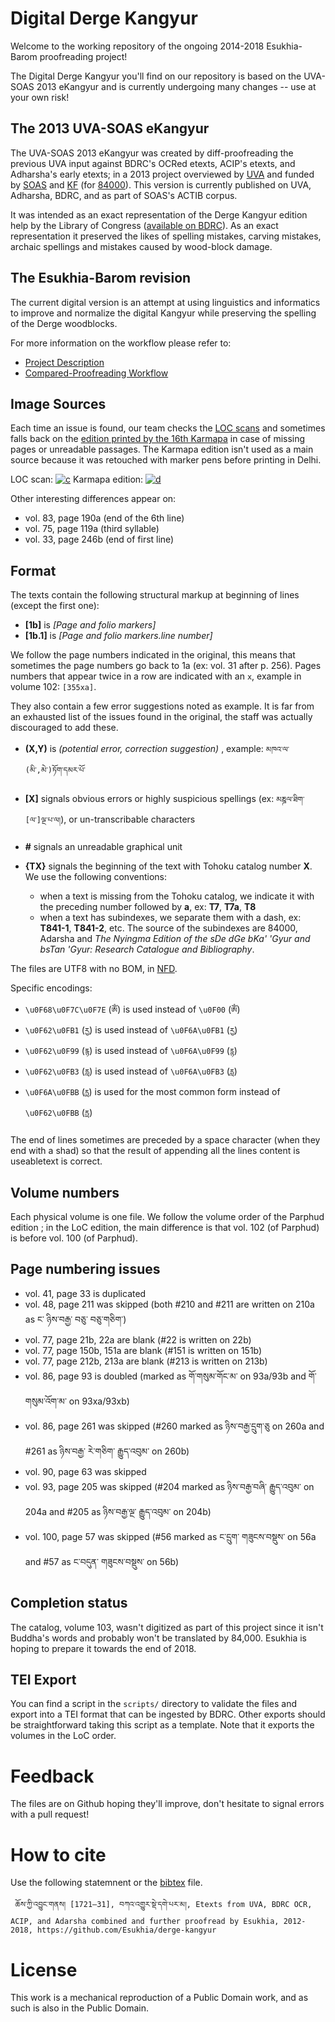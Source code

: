 # Digital Derge Kangyur

Welcome to the working repository of the ongoing 2014-2018 Esukhia-Barom proofreading project!

The Digital Derge Kangyur you'll find on our repository is based on the UVA-SOAS 2013 eKangyur and is currently undergoing many changes -- use at your own risk!

## The 2013 UVA-SOAS eKangyur

The UVA-SOAS 2013 eKangyur was created by diff-proofreading the previous UVA input against BDRC's OCRed etexts, ACIP's etexts, and Adharsha's early etexts; in a 2013 project overviewed by [UVA](http://www.virginia.edu/) and funded by [SOAS](https://www.soas.ac.uk/) and [KF](https://khyentsefoundation.org/) (for [84000](http://84000.co/)). This version is currently published on UVA, Adharsha, BDRC, and as part of SOAS's ACTIB corpus.

It was intended as an exact representation of the Derge Kangyur edition help by the Library of Congress ([available on BDRC](https://www.tbrc.org/#!rid=W4CZ5369)). As an exact representation it preserved the likes of spelling mistakes, carving mistakes, archaic spellings and mistakes caused by wood-block damage.

## The Esukhia-Barom revision

The current digital version is an attempt at using linguistics and informatics to improve and normalize the digital Kangyur while preserving the spelling of the Derge woodblocks.

For more information on the workflow please refer to:
* [Project Description](https://docs.google.com/document/d/17RGGczT9bZl5Hoy7Z6Avo-xympw6eFDeHlecrdVadkM/edit?usp=sharing)
* [Compared-Proofreading Workflow](https://docs.google.com/document/d/1BobLBqSRvyOCissiYx9kCprbJsU5YDFpKf0NzPkX_Aw/edit?usp=sharing)

## Image Sources

Each time an issue is found, our team checks the [LOC scans](https://www.tbrc.org/#!rid=W4CZ5369) and sometimes falls back on the [edition printed by the 16th Karmapa](https://www.tbrc.org/#!rid=W22084) in case of missing pages or unreadable passages. The Karmapa edition isn't used as a main source because it was retouched with marker pens before printing in Delhi.

LOC scan:
[![c](https://user-images.githubusercontent.com/17675331/43990148-21cbc09a-9d8a-11e8-8543-a9b9bbf17575.png)](http://iiif.bdrc.io/image/v2/bdr:V4CZ5369_I1KG9159::I1KG91590494.jpg/full/full/0/default.jpg)
Karmapa edition:
[![d](https://user-images.githubusercontent.com/17675331/43990149-22e786d0-9d8a-11e8-9ad3-8557a397232f.png)](http://iiif.bdrc.io/image/v2/bdr:V22084_I0918::09180494.tif/full/full/0/default.jpg)

Other interesting differences appear on:
- vol. 83, page 190a (end of the 6th line)
- vol. 75, page 119a (third syllable)
- vol. 33, page 246b (end of first line)

## Format

The texts contain the following structural markup at beginning of lines (except the first one):

* **[1b]** is _[Page and folio markers]_
* **[1b.1]** is _[Page and folio markers.line number]_

We follow the page numbers indicated in the original, this means that sometimes the page numbers go back to 1a (ex: vol. 31 after p. 256). Pages numbers that appear twice in a row are indicated with an `x`, example in volume 102: `[355xa]`.

They also contain a few error suggestions noted as example. It is far from an exhausted list of the issues found in the original, the staff was actually discouraged to add these.

* **(X,Y)** is _(potential error, correction suggestion)_ , example: `མཁའ་ལ་(མི་,མེ་)ཏོག་དམར་པོ་`

* **[X]** signals obvious errors or highly suspicious spellings (ex: `མཎྜལ་ཐིག་[ལ་]ལྔ་པ་ལ།`), or un-transcribable characters
* **#** signals an unreadable graphical unit
* **{TX}** signals the beginning of the text with Tohoku catalog number **X**. We use the following conventions:
  * when a text is missing from the Tohoku catalog, we indicate it with the preceding number followed by **a**, ex: **T7**, **T7a**, **T8**
  * when a text has subindexes, we separate them with a dash, ex: **T841-1**, **T841-2**, etc. The source of the subindexes are 84000, Adarsha and *The Nyingma Edition of the sDe dGe bKa' 'Gyur and bsTan 'Gyur: Research Catalogue and Bibliography*.

The files are UTF8 with no BOM, in [NFD](http://unicode.org/reports/tr15/).

Specific encodings:
 - `\u0F68\u0F7C\u0F7E` (`ཨོཾ`) is used instead of `\u0F00` (`ༀ`)
 - `\u0F62\u0FB1` (`རྱ`) is used instead of `\u0F6A\u0FB1` (`ཪྱ`)
 - `\u0F62\u0F99` (`རྙ`) is used instead of `\u0F6A\u0F99` (`ཪྙ`)
 - `\u0F62\u0FB3` (`རླ`) is used instead of `\u0F6A\u0FB3` (`ཪླ`)
 - `\u0F6A\u0FBB` (`ཪྻ`) is used for the most common form instead of `\u0F62\u0FBB` (`རྻ`)

The end of lines sometimes are preceded by a space character (when they end with a shad) so that the result of appending all the lines content is useabletext is correct.

## Volume numbers

Each physical volume is one file. We follow the volume order of the Parphud edition ; in the LoC edition, the main difference is that vol. 102 (of Parphud) is before vol. 100 (of Parphud).

## Page numbering issues

- vol. 41, page 33 is duplicated
- vol. 48, page 211 was skipped (both #210 and #211 are written on 210a as ང་ ཉིས་བརྒྱ་ བཅུ་ བཅུ་གཅིག་)
- vol. 77, page 21b, 22a are blank (#22 is written on 22b)
- vol. 77, page 150b, 151a are blank (#151 is written on 151b)
- vol. 77, page 212b, 213a are blank (#213 is written on 213b)
- vol. 86, page 93 is doubled (marked as གོ་གསུམ་གོང་མ་ on 93a/93b and གོ་གསུམ་འོག་མ་ on 93xa/93xb)
- vol. 86, page 261 was skipped (#260 marked as ཉིས་བརྒྱ་དྲུག་ཅུ on 260a and #261 as ཉིས་བརྒྱ་ རེ་གཅིག་ རྒྱུད་འབུམ་ on 260b)
- vol. 90, page 63 was skipped
- vol. 93, page 205 was skipped (#204 marked as ཉིས་བརྒྱ་བཞི་ རྒྱུད་འབུམ་ on 204a and #205 as ཉིས་བརྒྱ་ལྔ་ རྒྱུད་འབུམ་ on 204b)
- vol. 100, page 57 was skipped (#56 marked as ང་དྲུག་ གཟུངས་བསྡུས་ on 56a and #57 as ང་བདུན་ གཟུངས་བསྡུས་ on 56b)

## Completion status

The catalog, volume 103, wasn't digitized as part of this project since it isn't Buddha's words and probably won't be translated by 84,000. Esukhia is hoping to prepare it towards the end of 2018.

## TEI Export

You can find a script in the `scripts/` directory to validate the files and export into a TEI format that can be ingested by BDRC. Other exports should be straightforward taking this script as a template. Note that it exports the volumes in the LoC order.

# Feedback

The files are on Github hoping they'll improve, don't hesitate to signal errors with a pull request!

# How to cite

Use the following statemnent or the [bibtex](https://github.com/Esukhia/derge-kangyur/blob/master/derge-kangyur.bib) file.
    
     ཆོས་ཀྱི་འབྱུང་གནས། [1721–31], བཀའ་འགྱུར་སྡེ་དགེ་པར་མ།, Etexts from UVA, BDRC OCR, ACIP, and Adarsha combined and further proofread by Esukhia, 2012-2018, https://github.com/Esukhia/derge-kangyur

# License

This work is a mechanical reproduction of a Public Domain work, and as such is also in the Public Domain.
